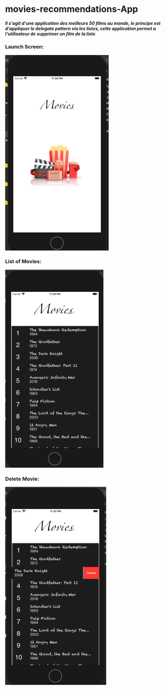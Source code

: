 # movies-recommendations-App


<h5>Il s'agit d'une application des meilleurs 50 films au monde, le principe est d'appliquer le delegate pattern via les listes, cette application permet a l'utilisateur de supprimer un film de la liste</h5>

<h3>Launch Screen:</h3>
<img src="images-app/cc1.PNG">

<h3>List of Movies:</h3>
<img src="images-app/cc2.PNG">

<h3>Delete Movie:</h3>
<img src="images-app/ccdelete.PNG">

